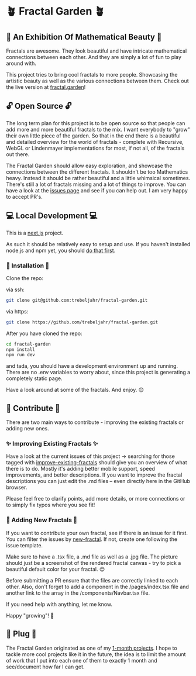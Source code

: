 # 🪴 Fractal Garden 🪴

## 📐 An Exhibition Of Mathematical Beauty 📐 

Fractals are awesome. They look beautiful and have intricate mathematical connections between each other. And they are simply a lot of fun to play around with. 

This project tries to bring cool fractals to more people. Showcasing the artistic beauty as well as the various connections between them. 
Check out the live version at [fractal.garden](fractal.garden)!

## 🔓 Open Source 🔓

The long term plan for this project is to be open source so that people can add more and more beautiful fractals to the mix. I want everybody to "grow" their own little piece of the garden. So that in the end there is a beautiful and detailed overview for the world of fractals - complete with Recursive, WebGL or Lindenmayer implementations for most, if not all, of the fractals out there. 

The Fractal Garden should allow easy exploration, and showcase the connections between the different fractals. It shouldn't be too Mathematics heavy.  Instead it should be rather beautiful and a little whimsical sometimes. There's still a lot of fractals missing and a lot of things to improve. You can have a look at the [issues page]() and see if you can help out. I am very happy to accept PR's.

## 💻 Local Development 💻

This is a [next.js](https://nextjs.org/) project. 

As such it should be relatively easy to setup and use. 
If you haven't installed node.js and npm yet, you should [do that first](https://nodejs.dev/en/learn/how-to-install-nodejs/). 

### 🔌 Installation 🔌

Clone the repo: 

via ssh: 
```bash
git clone git@github.com:trebeljahr/fractal-garden.git
``` 

via https:
```bash
git clone https://github.com/trebeljahr/fractal-garden.git
```

After you have cloned the repo: 

```bash
cd fractal-garden
npm install
npm run dev
```

and tada, you should have a development environment up and running. There are no .env variables to worry about, since this project is generating a completely static page. 

Have a look around at some of the fractals. And enjoy. 😊

## 💪 Contribute 💪

There are two main ways to contribute - improving the existing fractals or adding new ones. 

### ✨ Improving Existing Fractals ✨

Have a look at the current issues of this project -> searching for those tagged with [improve-existing-fractals](https://github.com/trebeljahr/fractal-garden/issues?q=is%3Aissue+is%3Aopen+label%3Aimprove-existing-fractals) should give you an overview of what there is to do. Mostly it's adding better mobile support, speed improvements, and better descriptions. If you want to improve the fractal descriptions you can just edit the .md files – even directly here in the GitHub browser. 

Please feel free to clarify points, add more details, or more connections or to simply fix typos where you see fit!

### 🌿 Adding New Fractals 🌿
If you want to contribute your own fractal, see if there is an issue for it first. You can filter the issues by [new-fractal](https://github.com/trebeljahr/fractal-garden/issues?q=is%3Aissue+is%3Aopen+label%3Anew-fractal). If not, create one following the issue template. 

Make sure to have a <your-fractal>.tsx file, a <your-fractal>.md file as well as a <your-fractal>.jpg file. The picture should just be a screenshot of the rendered fractal canvas - try to pick a beautiful default color for your fractal. 😊

Before submitting a PR ensure that the files are correctly linked to each other. Also, don't forget to add a <FractalLink> component in the /pages/index.tsx file and another link to the array in the /components/Navbar.tsx file.

If you need help with anything, let me know. 

Happy "growing"! 🌱

## 🌌 Plug 🌌

The Fractal Garden originated as one of my [1-month projects](https://www.trebeljahr.com/1-month-projects). I hope to tackle more cool projects like it in the future, the idea is to limit the amount of work that I put into each one of them to exactly 1 month and see/document how far I can get. 
